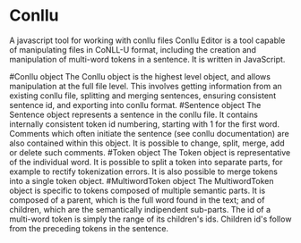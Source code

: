 # Conllu
A javascript tool for working with conllu files
Conllu Editor is a tool capable of manipulating files in CoNLL-U format, including the creation and manipulation of multi-word tokens in a sentence. It is written in JavaScript.

#Conllu object
The Conllu object is the highest level object, and allows manipulation at the full file level. This involves getting information from an existing conllu file, splitting and merging sentences, ensuring consistent sentence id, and exporting into conllu format.
#Sentence object
The Sentence object represents a sentence in the conllu file. It contains internally consistent token id numbering, starting with 1 for the first word. Comments which often initiate the sentence (see conllu documentation) are also contained within this object. It is possible to change, split, merge, add or delete such comments.
#Token object
The Token object is representative of the individual word. It is possible to split a token into separate parts, for example to rectify tokenization errors. It is also possible to merge tokens into a single token object.
#MultiwordToken object
The MultiwordToken object is specific to tokens composed of multiple semantic parts. It is composed of a parent, which is the full word found in the text; and of children, which are the semantically indipendent sub-parts. The id of a multi-word token is simply the range of its children's ids. Children id's follow from the preceding tokens in the sentence.

